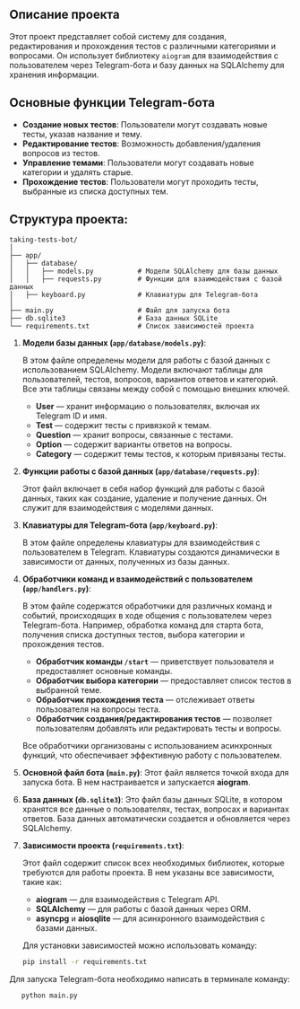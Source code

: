 ## Описание проекта
Этот проект представляет собой систему для создания, редактирования и прохождения тестов с различными категориями и вопросами. Он использует библиотеку `aiogram` для взаимодействия с пользователем через Telegram-бота и базу данных на SQLAlchemy для хранения информации.

## Основные функции Telegram-бота

- **Создание новых тестов**: Пользователи могут создавать новые тесты, указав название и тему.
- **Редактирование тестов**: Возможность добавления/удаления вопросов из тестов.
- **Управление темами**: Пользователи могут создавать новые категории и удалять старые.
- **Прохождение тестов**: Пользователи могут проходить тесты, выбранные из списка доступных тем.

## Структура проекта:

```
taking-tests-bot/
│
├── app/
│   ├── database/
│   │   ├── models.py           # Модели SQLAlchemy для базы данных
│   │   ├── requests.py         # Функции для взаимодействия с базой данных
│   ├── keyboard.py             # Клавиатуры для Telegram-бота
│
├── main.py                     # Файл для запуска бота
├── db.sqlite3                  # База данных SQLite
└── requirements.txt            # Список зависимостей проекта
```

1. **Модели базы данных (`app/database/models.py`)**:

   В этом файле определены модели для работы с базой данных с использованием SQLAlchemy. Модели включают таблицы для пользователей, тестов, вопросов, вариантов ответов и категорий. Все эти таблицы связаны между собой с помощью внешних ключей.

   - **User** — хранит информацию о пользователях, включая их Telegram ID и имя.
   - **Test** — содержит тесты с привязкой к темам.
   - **Question** — хранит вопросы, связанные с тестами.
   - **Option** — содержит варианты ответов на вопросы.
   - **Category** — содержит темы тестов, к которым привязаны тесты.

2. **Функции работы с базой данных (`app/database/requests.py`)**:

   Этот файл включает в себя набор функций для работы с базой данных, таких как создание, удаление и получение данных. Он служит для взаимодействия с моделями данных.

3. **Клавиатуры для Telegram-бота (`app/keyboard.py`)**:

   В этом файле определены клавиатуры для взаимодействия с пользователем в Telegram. Клавиатуры создаются динамически в зависимости от данных, полученных из базы данных.

4. **Обработчики команд и взаимодействий с пользователем (`app/handlers.py`)**:

   В этом файле содержатся обработчики для различных команд и событий, происходящих в ходе общения с пользователем через Telegram-бота. Например, обработка команд для старта бота, получения списка доступных тестов, выбора категории и прохождения тестов.

   - **Обработчик команды `/start`** — приветствует пользователя и предоставляет основные команды.
   - **Обработчик выбора категории** — предоставляет список тестов в выбранной теме.
   - **Обработчик прохождения теста** — отслеживает ответы пользователя на вопросы теста.
   - **Обработчик создания/редактирования тестов** — позволяет пользователям добавлять или редактировать тесты и вопросы.

   Все обработчики организованы с использованием асинхронных функций, что обеспечивает эффективную работу с пользователем.

5. **Основной файл бота (`main.py`)**:
   Этот файл является точкой входа для запуска бота. В нем настраивается и запускается **aiogram**.

6. **База данных (`db.sqlite3`)**:
    Это файл базы данных SQLite, в котором хранятся все данные о пользователях, тестах, вопросах и вариантах ответов. База данных автоматически создается и обновляется через SQLAlchemy.

7. **Зависимости проекта (`requirements.txt`)**:

    Этот файл содержит список всех необходимых библиотек, которые требуются для работы проекта. В нем указаны все зависимости, такие как:

   - **aiogram** — для взаимодействия с Telegram API.
   - **SQLAlchemy** — для работы с базой данных через ORM.
   - **asyncpg** и **aiosqlite** — для асинхронного взаимодействия с базами данных.

   Для установки зависимостей можно использовать команду:

   ```bash
   pip install -r requirements.txt
   ```

Для запуска Telegram-бота необходимо написать в терминале команду:
```bash
   python main.py
```
